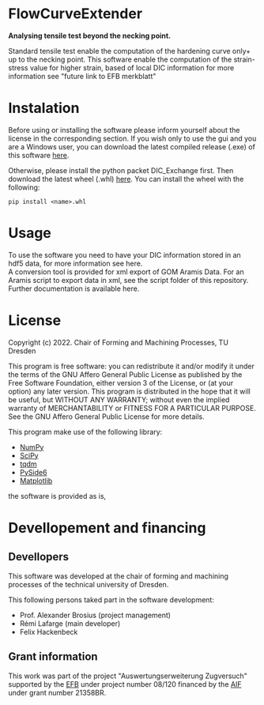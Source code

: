# FlowCurveExtender

**Analysing tensile test beyond the necking point.**  

Standard tensile test enable the computation of the hardening curve only+
up to the necking point. This software enable the computation of the strain-stress value for 
higher strain, based of local DIC information for more information see "future link to EFB merkblatt"

# Instalation

Before using or installing the software please inform yourself about the license in the corresponding section.
If you wish only to use the gui and you are a Windows user, you can download the latest
compiled release (.exe) of this software [here](https://github.com/tud-if-ff/FlowCurveExtender/releases/latest).

Otherwise, please install the python packet DIC_Exchange first.
Then download the latest wheel (.whl) [here](https://github.com/tud-if-ff/FlowCurveExtender/releases/latest).
You can install the wheel with the following:
 
`pip install <name>.whl`

# Usage

To use the software you need to have your DIC information stored in an hdf5 data,
for more information see here.  
A conversion tool is provided for xml export of GOM Aramis Data.
For an Aramis script to export data in xml, see the script folder of this repository.  
Further documentation is available here.

# License

Copyright (c) 2022. Chair of Forming and Machining Processes, TU Dresden  

This program is free software: you can redistribute it and/or modify
it under the terms of the GNU Affero General Public License as
published by the Free Software Foundation, either version 3 of the
License, or (at your option) any later version.
This program is distributed in the hope that it will be useful,
but WITHOUT ANY WARRANTY; without even the implied warranty of
MERCHANTABILITY or FITNESS FOR A PARTICULAR PURPOSE.  See the
GNU Affero General Public License for more details.

This program make use of the following library:

* [NumPy](https://numpy.org/doc/stable/license.html) 
* [SciPy](https://projects.scipy.org/scipylib/license.html)
* [tqdm](https://pypi.org/project/tqdm/)
* [PySide6](https://pypi.org/project/PySide6/)
* [Matplotlib](https://matplotlib.org/stable/users/project/license.html)

the software is provided as is,


# Devellopement and financing

## Devellopers
This software was developed at the chair of forming and machining processes
of the technical university of Dresden.

This following persons taked part in the software development:

* Prof. Alexander Brosius (project management)
* Rémi Lafarge (main developer)
* Felix Hackenbeck


## Grant information
This work was part of the project "Auswertungserweiterung Zugversuch" 
supported by the [EFB](https://www.efb.de) under project number 08/120
financed by the [AIF](https://www.aif.de) under grant number 21358BR.



